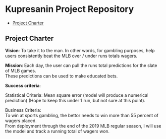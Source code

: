 # Kupresanin Project Repository

<!-- toc -->

- [Project Charter](#project-charter)

<!-- tocstop -->

## Project Charter 

**Vision**: 
To take it to the man.  In other words, for gambling purposes, help users consistently beat the MLB over / under runs totals wagers.  

**Mission**: 
Each day, the user can pull the runs total predictions for the slate of MLB games.  
These predictions can be used to make educated bets.

**Success criteria**: 

Statistical Criteria: 
Mean square error 
(model will produce a numerical prediction) 
(Hope to keep this under 1 run, but not sure at this point).

Business Criteria:  
To win at sports gambling, the bettor needs to win more than 55 percent of wagers placed.  
From deployment through the end of the 2019 MLB regular season, I will use the model and track a running total of wagers won.  


